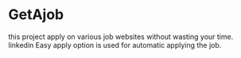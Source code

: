 # GetAjob
this project apply on various job websites without wasting your time. linkedin Easy apply option is used for automatic applying the job.
